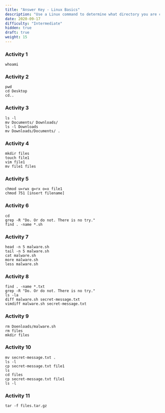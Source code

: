 ```yaml
---
title: "Answer Key - Linux Basics"
description: "Use a Linux command to determine what directory you are currently in"
date: 2020-09-17
difficulty: "Intermediate"
hidden: true
draft: true
weight: 15
---
```


### Activity 1

```
whoami
```

### Activity 2

```
pwd
cd Desktop
cd..
```

### Activity 3

```
ls -l
mv Documents/ Downloads/
ls -l Downloads
mv Downloads/Documents/ .
```

### Activity 4

```
mkdir files
touch file1
vim file1
mv file1 files
```

### Activity 5

```
chmod u=rwx g=rx o=x file1
chmod 751 [insert filename]
```

### Activity 6

```
cd
grep -R "Do. Or do not. There is no try."
find . -name *.sh
```

### Activity 7

```
head -n 5 malware.sh
tail -n 5 malware.sh
cat malware.sh
more malware.sh
less malware.sh
```

### Activity 8

```
find . -name *.txt
grep -R "Do. Or do not. There is no try."
ls -la
diff malware.sh secret-message.txt
vimdiff malware.sh secret-message.txt
```

### Activity 9

```
rm Doenloads/malware.sh
rm files
mkdir files
```

### Activity 10

```
mv secret-message.txt .
ls -l
cp secret-message.txt file1
ls 
cd files
cp secret-message.txt file1
ls -l
```

### Activity 11

```
tar -f files.tar.gz
```
